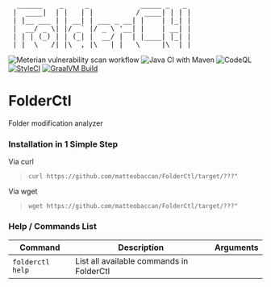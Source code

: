 <pre>
  ______    _     _            _____ _   _
 |  ____|  | |   | |          / ____| | | |
 | |__ ___ | | __| | ___ _ __| |    | |_| |
 |  __/ _ \| |/ _` |/ _ \ '__| |    | __| |
 | | | (_) | | (_| |  __/ |  | |____| |_| |
 |_|  \___/|_|\__,_|\___|_|   \_____|\__|_|
</pre>
 
![Meterian vulnerability scan workflow](https://github.com/matteobaccan/FolderCtl/workflows/Meterian%20vulnerability%20scan%20workflow/badge.svg)
![Java CI with Maven](https://github.com/matteobaccan/FolderCtl/workflows/Java%20CI%20with%20Maven/badge.svg)
![CodeQL](https://github.com/matteobaccan/FolderCtl/workflows/CodeQL/badge.svg)
[![StyleCI](https://github.styleci.io/repos/297964112/shield?branch=master)](https://github.styleci.io/repos/297964112?branch=master)
[![GraalVM Build](https://github.com/matteobaccan/FolderCtl/actions/workflows/graalvm.yml/badge.svg)](https://github.com/matteobaccan/FolderCtl/actions/workflows/graalvm.yml)

# FolderCtl
Folder modification analyzer

### Installation in 1 Simple Step 

Via curl
> `curl https://github.com/matteobaccan/FolderCtl/target/???"`

Via wget
> `wget https://github.com/matteobaccan/FolderCtl/target/???"`

### Help / Commands List

| Command  | Description | Arguments |
| ------------- | ------------- | ------------- |
| `folderctl help`  | List all available commands in FolderCtl  | |
